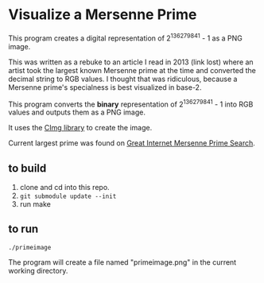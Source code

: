 # Visualize a Mersenne Prime

This program creates a digital representation of 2<sup>136279841</sup> - 1 as a PNG image.

This was written as a rebuke to an article I read in 2013 (link lost) where an artist took 
the largest known Mersenne prime at the time and converted the decimal string to RGB values. 
I thought that was ridiculous, because a Mersenne prime's specialness is best visualized in 
base-2.

This program converts the **binary** representation of 2<sup>136279841</sup> - 1 into RGB 
values and outputs them as a PNG image.

It uses the [CImg library](https://github.com/GreycLab/CImg) to create the image.

Current largest prime was found on [Great Internet Mersenne Prime Search](https://www.mersenne.org/).

## to build

1. clone and cd into this repo.
2. `git submodule update --init`
3. run make

## to run 
`./primeimage`

The program will create a file named "primeimage.png" in the current working directory.
